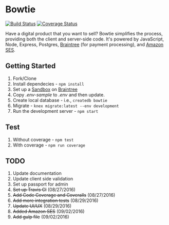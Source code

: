 # Bowtie

[![Build Status](https://travis-ci.org/mjhea0/bowtie.svg?branch=master)](https://travis-ci.org/mjhea0/bowtie)
[![Coverage Status](https://coveralls.io/repos/github/mjhea0/bowtie/badge.svg?branch=master)](https://coveralls.io/github/mjhea0/bowtie?branch=master)

Have a digital product that you want to sell? Bowtie simplifies the process, providing both the client and server-side code. It's powered by JavaScript, Node, Express, Postgres, [Braintree](https://www.braintreepayments.com/) (for payment processing), and [Amazon SES](https://aws.amazon.com/ses/).

## Getting Started

1. Fork/Clone
1. Install dependecies - `npm install`
1. Set up a [Sandbox](https://sandbox.braintreegateway.com) on [Braintree](https://www.braintreepayments.com/)
1. Copy *.env-sample* to *.env* and then update.
1. Create local database - i.e., `createdb bowtie`
1. Migrate - `knex migrate:latest --env development`
1. Run the development server - `npm start`

## Test

1. Without coverage - `npm test`
1. With coverage - `npm run coverage`

## TODO

1. Update documentation
1. Update client side validation
1. Set up passport for admin
1. ~~Set up Travis CI~~ (08/27/2016)
1. ~~Add Code Coverage and Coveralls~~ (08/27/2016)
1. ~~Add more integration tests~~ (08/29/2016)
1. ~~Update UI/UX~~ (08/29/2016)
1. ~~Added Amazon SES~~ (09/02/2016)
1. ~~Add gulp file~~ (09/02/2016)

